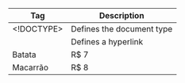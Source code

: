 Tag       | Description
--------- | ------
<!DOCTYPE>| Defines the document type
<a>       | Defines a hyperlink
Batata    | R$ 7
Macarrão  | R$ 8
